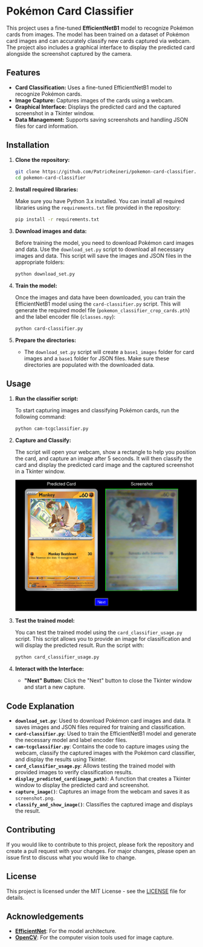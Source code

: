 # Pokémon Card Classifier

This project uses a fine-tuned **EfficientNetB1** model to recognize Pokémon cards from images. The model has been trained on a dataset of Pokémon card images and can accurately classify new cards captured via webcam. The project also includes a graphical interface to display the predicted card alongside the screenshot captured by the camera.

## Features

- **Card Classification:** Uses a fine-tuned EfficientNetB1 model to recognize Pokémon cards.
- **Image Capture:** Captures images of the cards using a webcam.
- **Graphical Interface:** Displays the predicted card and the captured screenshot in a Tkinter window.
- **Data Management:** Supports saving screenshots and handling JSON files for card information.

## Installation

1. **Clone the repository:**

    ```bash
    git clone https://github.com/PatricReineri/pokemon-card-classifier.git
    cd pokemon-card-classifier
    ```

2. **Install required libraries:**

    Make sure you have Python 3.x installed. You can install all required libraries using the `requirements.txt` file provided in the repository:

    ```bash
    pip install -r requirements.txt
    ```

3. **Download images and data:**

    Before training the model, you need to download Pokémon card images and data. Use the `download_set.py` script to download all necessary images and data. This script will save the images and JSON files in the appropriate folders:

    ```bash
    python download_set.py
    ```

4. **Train the model:**

    Once the images and data have been downloaded, you can train the EfficientNetB1 model using the `card-classifier.py` script. This will generate the required model file (`pokemon_classifier_crop_cards.pth`) and the label encoder file (`classes.npy`):

    ```bash
    python card-classifier.py
    ```

5. **Prepare the directories:**

    - The `download_set.py` script will create a `base1_images` folder for card images and a `base1` folder for JSON files. Make sure these directories are populated with the downloaded data.

## Usage

1. **Run the classifier script:**

    To start capturing images and classifying Pokémon cards, run the following command:

    ```bash
    python cam-tcgclassifier.py
    ```

2. **Capture and Classify:**

    The script will open your webcam, show a rectangle to help you position the card, and capture an image after 5 seconds. It will then classify the card and display the predicted card image and the captured screenshot in a Tkinter window.

    ![Webcam Capture](w1.png)

4. **Test the trained model:**

    You can test the trained model using the `card_classifier_usage.py` script. This script allows you to provide an image for classification and will display the predicted result. Run the script with:

    ```bash
    python card_classifier_usage.py
    ```

5. **Interact with the Interface:**

    - **"Next" Button:** Click the "Next" button to close the Tkinter window and start a new capture.

## Code Explanation

- **`download_set.py`**: Used to download Pokémon card images and data. It saves images and JSON files required for training and classification.
- **`card-classifier.py`**: Used to train the EfficientNetB1 model and generate the necessary model and label encoder files.
- **`cam-tcgclassifier.py`**: Contains the code to capture images using the webcam, classify the captured images with the Pokémon card classifier, and display the results using Tkinter.
- **`card_classifier_usage.py`**: Allows testing the trained model with provided images to verify classification results.
- **`display_predicted_card(image_path)`**: A function that creates a Tkinter window to display the predicted card and screenshot.
- **`capture_image()`**: Captures an image from the webcam and saves it as `screenshot.png`.
- **`classify_and_show_image()`**: Classifies the captured image and displays the result.

## Contributing

If you would like to contribute to this project, please fork the repository and create a pull request with your changes. For major changes, please open an issue first to discuss what you would like to change.

## License

This project is licensed under the MIT License - see the [LICENSE](LICENSE) file for details.

## Acknowledgements

- **[EfficientNet](https://arxiv.org/abs/1905.11946)**: For the model architecture.
- **[OpenCV](https://opencv.org/)**: For the computer vision tools used for image capture.
